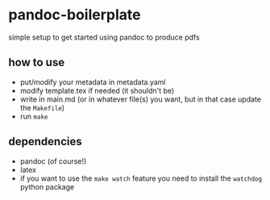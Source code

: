 # pandoc-boilerplate
simple setup to get started using pandoc to produce pdfs

## how to use

- put/modify your metadata in metadata.yaml
- modify template.tex if needed (it shouldn't be)
- write in main.md (or in whatever file(s) you want, but in that case update the `Makefile`)
- run `make`

## dependencies

- pandoc (of course!)
- latex
- if you want to use the `make watch` feature you need to install the `watchdog` python package
